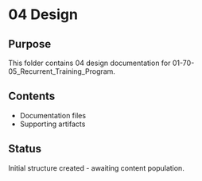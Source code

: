 # 04 Design

## Purpose
This folder contains 04 design documentation for 01-70-05_Recurrent_Training_Program.

## Contents
- Documentation files
- Supporting artifacts

## Status
Initial structure created - awaiting content population.
